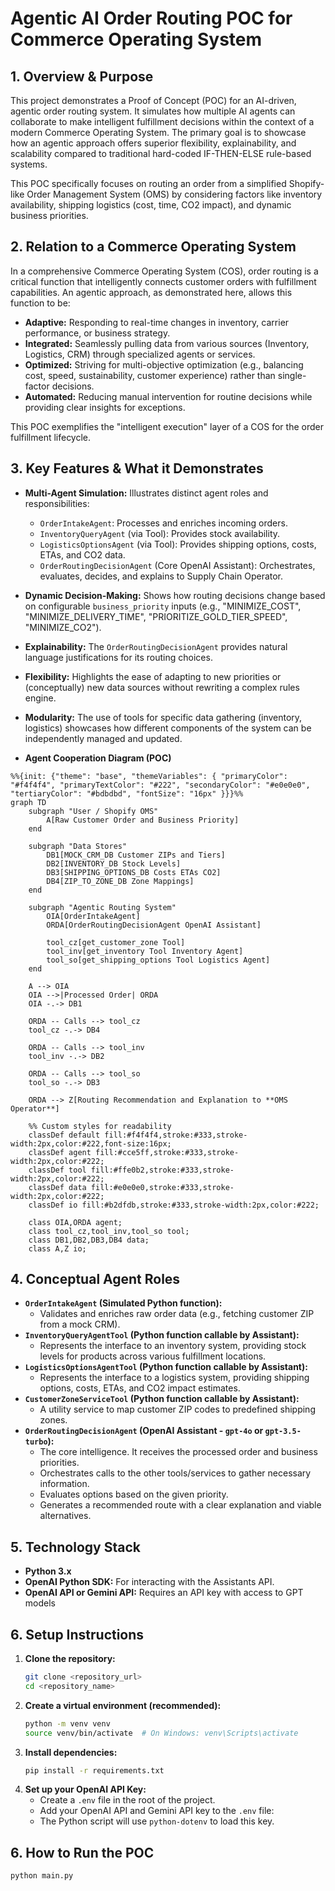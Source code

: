 # Agentic AI Order Routing POC for Commerce Operating System

## 1. Overview & Purpose

This project demonstrates a Proof of Concept (POC) for an AI-driven, agentic order routing system. It simulates how multiple AI agents can collaborate to make intelligent fulfillment decisions within the context of a modern Commerce Operating System. The primary goal is to showcase how an agentic approach offers superior flexibility, explainability, and scalability compared to traditional hard-coded IF-THEN-ELSE rule-based systems.

This POC specifically focuses on routing an order from a simplified Shopify-like Order Management System (OMS) by considering factors like inventory availability, shipping logistics (cost, time, CO2 impact), and dynamic business priorities.

## 2. Relation to a Commerce Operating System

In a comprehensive Commerce Operating System (COS), order routing is a critical function that intelligently connects customer orders with fulfillment capabilities. An agentic approach, as demonstrated here, allows this function to be:
* **Adaptive:** Responding to real-time changes in inventory, carrier performance, or business strategy.
* **Integrated:** Seamlessly pulling data from various sources (Inventory, Logistics, CRM) through specialized agents or services.
* **Optimized:** Striving for multi-objective optimization (e.g., balancing cost, speed, sustainability, customer experience) rather than single-factor decisions.
* **Automated:** Reducing manual intervention for routine decisions while providing clear insights for exceptions.

This POC exemplifies the "intelligent execution" layer of a COS for the order fulfillment lifecycle.

## 3. Key Features & What it Demonstrates

* **Multi-Agent Simulation:** Illustrates distinct agent roles and responsibilities:
    * `OrderIntakeAgent`: Processes and enriches incoming orders.
    * `InventoryQueryAgent` (via Tool): Provides stock availability.
    * `LogisticsOptionsAgent` (via Tool): Provides shipping options, costs, ETAs, and CO2 data.
    * `OrderRoutingDecisionAgent` (Core OpenAI Assistant): Orchestrates, evaluates, decides, and explains to Supply Chain Operator.
* **Dynamic Decision-Making:** Shows how routing decisions change based on configurable `business_priority` inputs (e.g., "MINIMIZE_COST", "MINIMIZE_DELIVERY_TIME", "PRIORITIZE_GOLD_TIER_SPEED", "MINIMIZE_CO2").
* **Explainability:** The `OrderRoutingDecisionAgent` provides natural language justifications for its routing choices.
* **Flexibility:** Highlights the ease of adapting to new priorities or (conceptually) new data sources without rewriting a complex rules engine.
* **Modularity:** The use of tools for specific data gathering (inventory, logistics) showcases how different components of the system can be independently managed and updated.

* **Agent Cooperation Diagram (POC)**

```mermaid
%%{init: {"theme": "base", "themeVariables": { "primaryColor": "#f4f4f4", "primaryTextColor": "#222", "secondaryColor": "#e0e0e0", "tertiaryColor": "#bdbdbd", "fontSize": "16px" }}}%%
graph TD
    subgraph "User / Shopify OMS"
        A[Raw Customer Order and Business Priority]
    end

    subgraph "Data Stores"
        DB1[MOCK_CRM_DB Customer ZIPs and Tiers]
        DB2[INVENTORY_DB Stock Levels]
        DB3[SHIPPING_OPTIONS_DB Costs ETAs CO2]
        DB4[ZIP_TO_ZONE_DB Zone Mappings]
    end

    subgraph "Agentic Routing System"
        OIA[OrderIntakeAgent]
        ORDA[OrderRoutingDecisionAgent OpenAI Assistant]

        tool_cz[get_customer_zone Tool]
        tool_inv[get_inventory Tool Inventory Agent]
        tool_so[get_shipping_options Tool Logistics Agent]
    end

    A --> OIA
    OIA -->|Processed Order| ORDA
    OIA -.-> DB1

    ORDA -- Calls --> tool_cz
    tool_cz -.-> DB4

    ORDA -- Calls --> tool_inv
    tool_inv -.-> DB2

    ORDA -- Calls --> tool_so
    tool_so -.-> DB3

    ORDA --> Z[Routing Recommendation and Explanation to **OMS Operator**]

    %% Custom styles for readability
    classDef default fill:#f4f4f4,stroke:#333,stroke-width:2px,color:#222,font-size:16px;
    classDef agent fill:#cce5ff,stroke:#333,stroke-width:2px,color:#222;
    classDef tool fill:#ffe0b2,stroke:#333,stroke-width:2px,color:#222;
    classDef data fill:#e0e0e0,stroke:#333,stroke-width:2px,color:#222;
    classDef io fill:#b2dfdb,stroke:#333,stroke-width:2px,color:#222;

    class OIA,ORDA agent;
    class tool_cz,tool_inv,tool_so tool;
    class DB1,DB2,DB3,DB4 data;
    class A,Z io;
```

## 4. Conceptual Agent Roles

* **`OrderIntakeAgent` (Simulated Python function):**
    * Validates and enriches raw order data (e.g., fetching customer ZIP from a mock CRM).
* **`InventoryQueryAgentTool` (Python function callable by Assistant):**
    * Represents the interface to an inventory system, providing stock levels for products across various fulfillment locations.
* **`LogisticsOptionsAgentTool` (Python function callable by Assistant):**
    * Represents the interface to a logistics system, providing shipping options, costs, ETAs, and CO2 impact estimates.
* **`CustomerZoneServiceTool` (Python function callable by Assistant):**
    * A utility service to map customer ZIP codes to predefined shipping zones.
* **`OrderRoutingDecisionAgent` (OpenAI Assistant - `gpt-4o` or `gpt-3.5-turbo`):**
    * The core intelligence. It receives the processed order and business priorities.
    * Orchestrates calls to the other tools/services to gather necessary information.
    * Evaluates options based on the given priority.
    * Generates a recommended route with a clear explanation and viable alternatives.

## 5. Technology Stack

* **Python 3.x**
* **OpenAI Python SDK:** For interacting with the Assistants API.
* **OpenAI API or Gemini API:** Requires an API key with access to GPT models

## 6. Setup Instructions

1.  **Clone the repository:**
    ```bash
    git clone <repository_url>
    cd <repository_name>
    ```
2.  **Create a virtual environment (recommended):**
    ```bash
    python -m venv venv
    source venv/bin/activate  # On Windows: venv\Scripts\activate
    ```
3.  **Install dependencies:**
    ```bash
    pip install -r requirements.txt
    ```
4.  **Set up your OpenAI API Key:**
    * Create a `.env` file in the root of the project.
    * Add your OpenAI API and Gemini API key to the `.env` file:
    * The Python script will use `python-dotenv` to load this key.

## 6. How to Run the POC
```bash
python main.py